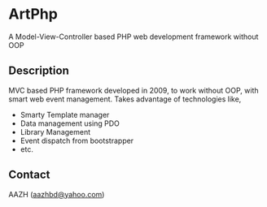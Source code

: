 # ArtPhp
A Model-View-Controller based PHP web development framework without OOP

## Description
MVC based PHP framework developed in 2009, to work without OOP, with smart web event management. Takes advantage of technologies like,

 - Smarty Template manager
 - Data management using PDO
 - Library Management
 - Event dispatch from bootstrapper
 - etc.

## Contact
AAZH (aazhbd@yahoo.com)
